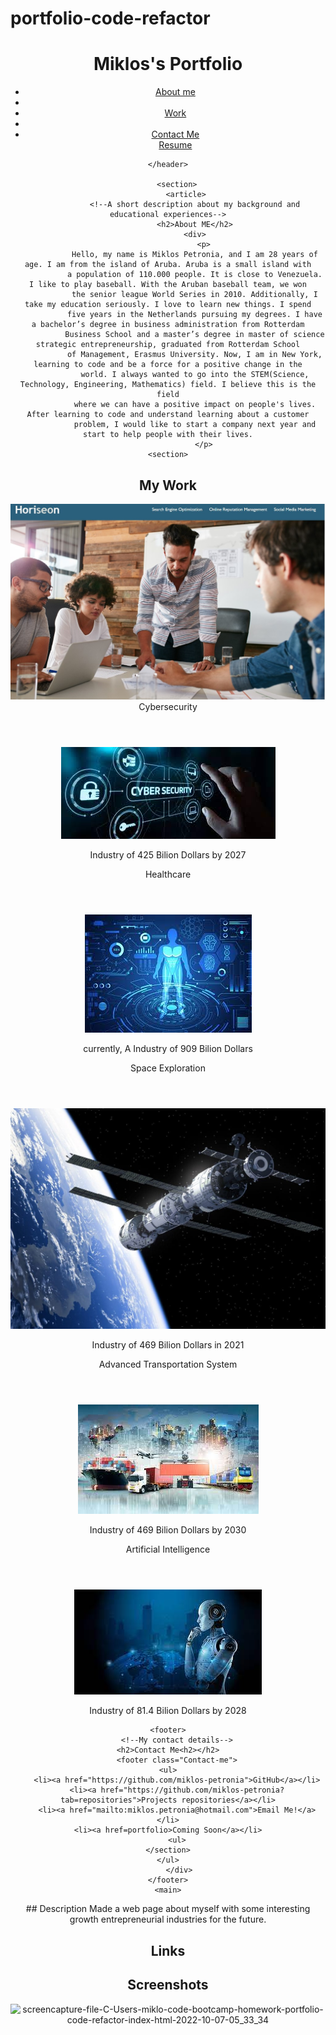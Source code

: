 # portfolio-code-refactor
<!DOCTYPE html>
<html lang="en-us">

<head>
    <metacharset="UTF-8" />
<link rel="stylesheet" type="text/css" href="./assets/css/reset.css">
<link rel="stylesheet" href="./assets/css/style.css" />
<!--Website Name Added-->
<title>Miklos Petronia's Portfolio</title> 

<main>
</head>
<body>
    <header>
        <!--navigation bar about my information-->
        <h1>Miklos's <span class="port"> Port</span>folio</h1>
            <nav class="text-right">
                <ul>
                <li><a href="#about-me">About me</a><li>
                <li><a href="#my-work">Work</a><li>
                <li><a href="#contact-me">Contact Me</a></li>
                </li><a href="#resume">Resume</a></li>
                </ul>
            </nav>

    </header>

        <section>
            <article>
                <!--A short description about my background and educational experiences-->
                <h2>About ME</h2>
                <div>
                    <p>
                Hello, my name is Miklos Petronia, and I am 28 years of age. I am from the island of Aruba. Aruba is a small island with
                a population of 110.000 people. It is close to Venezuela. I like to play baseball. With the Aruban baseball team, we won
                the senior league World Series in 2010. Additionally, I take my education seriously. I love to learn new things. I spend
                five years in the Netherlands pursuing my degrees. I have a bachelor’s degree in business administration from Rotterdam
                Business School and a master’s degree in master of science strategic entrepreneurship, graduated from Rotterdam School
                of Management, Erasmus University. Now, I am in New York, learning to code and be a force for a positive change in the
                world. I always wanted to go into the STEM(Science, Technology, Engineering, Mathematics) field. I believe this is the field
                where we can have a positive impact on people's lives. After learning to code and understand learning about a customer
                problem, I would like to start a company next year and start to help people with their lives.
                    </p>
    <section>


<!-- Product sections of my interested industries in the coming future -->
</section>
<h2>My Work</h2>
<div class="Horiseon">
<section class="card1">
   <img src="./Assets/images/snapshot of horiseon.jpg" alt="Horiseon">
</section>

<div class="products">
    <section class="card">
        <header>Cybersecurity</header>
        <img src="./assets/images/cyber security.jfif" alt="Cybersecurity" />
        <p> Industry of 425 Bilion Dollars by 2027</p>
    </section>
    <section class="card">
        <header>Healthcare</header>
        <img src="./assets/images/Health Tech.jfif" alt="Health Tech" />
        <p>currently, A Industry of 909 Bilion Dollars</p>
    </section>
    <section class="card">
        <header>Space Exploration</header>
        <img src="./assets/images/space exploration.jpg" alt="Space exploration" />
        <p>Industry of 469 Bilion Dollars in 2021</p>
    </section>
    <section class="card">
        <header>Advanced Transportation System</header>
        <img src="./assets/images/transportation tech.jfif" alt="Transportation" />
        <p>Industry of 469 Bilion Dollars by 2030</p>
    </section>
        <section class="card">
        <header>Artificial Intelligence</header>
        <img src="./assets/images/AI.jfif" alt="Artificial Intelligence" />
        <p>Industry of 81.4 Bilion Dollars by 2028</p>
    </section>
</div>

    <footer>
        <!--My contact details-->
    <h2>Contact Me<h2></h2>
        <footer class="Contact-me">
    <ul>
        <li><a href="https://github.com/miklos-petronia">GitHub</a></li>
        <li><a href="https://github.com/miklos-petronia?tab=repositories">Projects repositories</a></li>
        <li><a href="mailto:miklos.petronia@hotmail.com">Email Me!</a></li>
        <li><a href=portfolio>Coming Soon</a></li>    
        <ul>
    </section>
    </ul>
         </div>
    </footer>
    <main>
    
</body>
## Description
Made a web page about myself with some interesting growth entrepreneurial industries for the future.

## Links

## Screenshots
![screencapture-file-C-Users-miklo-code-bootcamp-homework-portfolio-code-refactor-index-html-2022-10-07-05_33_34](https://user-images.githubusercontent.com/113649566/194464556-d63a4e70-eb25-4dbb-81ba-1dddfa150fe6.png)









